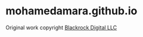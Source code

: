 # mohamedamara.github.io

Original work copyright [Blackrock Digital LLC](https://github.com/mohamedamara/gas_detector_nodemcu)
